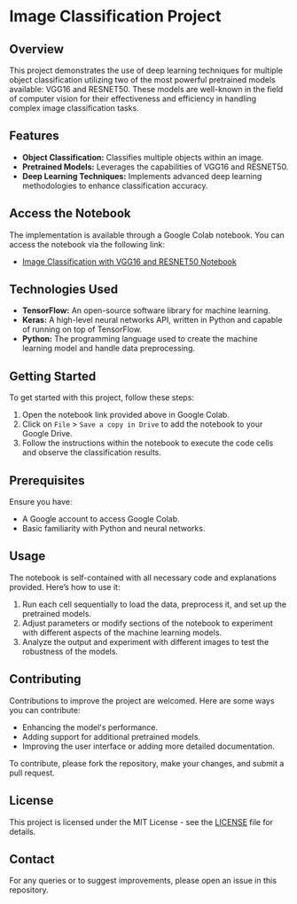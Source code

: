 # Image Classification Project

## Overview
This project demonstrates the use of deep learning techniques for multiple object classification utilizing two of the most powerful pretrained models available: VGG16 and RESNET50. These models are well-known in the field of computer vision for their effectiveness and efficiency in handling complex image classification tasks.

## Features
- **Object Classification:** Classifies multiple objects within an image.
- **Pretrained Models:** Leverages the capabilities of VGG16 and RESNET50.
- **Deep Learning Techniques:** Implements advanced deep learning methodologies to enhance classification accuracy.

## Access the Notebook
The implementation is available through a Google Colab notebook. You can access the notebook via the following link:
- [Image Classification with VGG16 and RESNET50 Notebook](https://colab.research.google.com/drive/1NBd6gU8Lr5ciAgiwpcoyIdLqiYLqLfid?usp=sharing)

## Technologies Used
- **TensorFlow:** An open-source software library for machine learning.
- **Keras:** A high-level neural networks API, written in Python and capable of running on top of TensorFlow.
- **Python:** The programming language used to create the machine learning model and handle data preprocessing.

## Getting Started
To get started with this project, follow these steps:
1. Open the notebook link provided above in Google Colab.
2. Click on `File` > `Save a copy in Drive` to add the notebook to your Google Drive.
3. Follow the instructions within the notebook to execute the code cells and observe the classification results.

## Prerequisites
Ensure you have:
- A Google account to access Google Colab.
- Basic familiarity with Python and neural networks.

## Usage
The notebook is self-contained with all necessary code and explanations provided. Here’s how to use it:
1. Run each cell sequentially to load the data, preprocess it, and set up the pretrained models.
2. Adjust parameters or modify sections of the notebook to experiment with different aspects of the machine learning models.
3. Analyze the output and experiment with different images to test the robustness of the models.

## Contributing
Contributions to improve the project are welcomed. Here are some ways you can contribute:
- Enhancing the model's performance.
- Adding support for additional pretrained models.
- Improving the user interface or adding more detailed documentation.

To contribute, please fork the repository, make your changes, and submit a pull request.

## License
This project is licensed under the MIT License - see the [LICENSE](LICENSE) file for details.

## Contact
For any queries or to suggest improvements, please open an issue in this repository.


